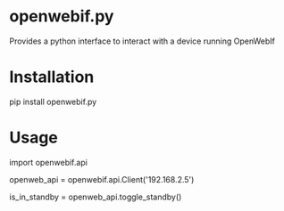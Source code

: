 # openwebif.py
Provides a python interface to interact with a device running OpenWebIf

# Installation

pip install openwebif.py

# Usage

import openwebif.api

openweb_api = openwebif.api.Client('192.168.2.5')

is_in_standby = openweb_api.toggle_standby()

